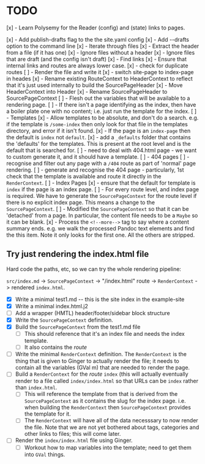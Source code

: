 # TODO

[x] - Learn Polysemy for the Reader (config) and (state) links to pages.

[x] - Add publish-drafts flag to the the site.yaml config
[x] - Add --drafts option to the command line
[x] - Iterate through files
[x] - Extract the header from a file (if it has one)
[x] - Ignore files without a header
[x] - Ignore files that are draft (and the config isn't draft)
[x] - Find links
[x] - Ensure that internal links and routes are always lower case.
[x] - check for duplicate routes
[ ] - Render the file and write it
[x] - switch site-page to index-page in heades
[x] - Rename existing RouteContext to HeaderContext to reflect that it's just
      used internally to build the SourcePageHeader
[x] - Move HeaderContext into Header
[x] - Rename SourcePageHeader to SourcePageContext
[ ] - Flesh out the variables that will be available to a rendering page.
[ ] - If there isn't a page identifying as the index, then have a boiler plate
      one with no content; i.e. just run the template for the index.
[ ] - Templates
  [x] - Allow templates to be absolute, and don't do a search.  e.g. if the
        template is `/some-index` then only look for that file in the templates
	directory, and error if it isn't found.
  [x] - If the page is an `index-page` then the default is `index` not
        `default`.
  [x] - add a `_defaults` folder that contains the 'defaults' for the
	templates.  This is present at the root level and is the default that
	is searched for.
  [ ] - need to deal with 404.html page - we want to custom generate it, and it
        should have a template.
[ ] - 404 pages
  [ ] - recognise and filter out any page with a `/404` route as part of
        'normal' page rendering.
  [ ] - generate and recognise the 404 page - particularly, 1st check that the
        template is available and route it directly in the `RenderContext`.
[ ] - Index Pages
  [x] - ensure that the default for template is `index` if the page is an index
        page.
  [ ] - For every route level, and index page is required.  We have to generate
	the `SourcePageContext` for the route level if there is no explicit
	index page.  This means a change to the `SourcePageContext`.
  [ ] - Modified the `SourcePageContext` so that it can be 'detached' from
	a page. In particular, the content file needs to be a `Maybe` so it can
	be blank.
[x] - Process the `<!--more-->` tag to say where a content summary ends.  e.g.
      we walk the processed Pandoc text elements and find the this item.  Note
      it only looks for the first one.  All the others are stripped.


## Try just rendering the index.html file

Hard code the paths, etc, so we can try the whole rendering pipeline:

  `src/index.md` -> `SourcePageContext` -> "/index.html" route -> `RenderContext` ->
  rendered `index.html`.

* [x] Write a minimal test1.md  -- this is the site index in the example-site
* [x] Write a minimal index.html.j2
* [ ] Add a wrapper (HMTL) header/footer/sidebar block structure
* [x] Write the `SourcePageContext` definition.
* [x] Build the `SourcePageContext` from the test1.md file
  * [ ] This should reference that it's an index file and needs the index
        template.
  * [ ] It also contains the *route*
* [ ] Write the minimal `RenderContext` definition.  The `RenderContext` is the
      thing that is given to Ginger to actually render the file; it needs to
      contain all the variables (GVal m) that are needed to render the page.
* [ ] Build a `RenderContext` for the *route* `index` (this will actually
      eventually render to a file called `index/index.html` so that URLs can be
      `index` rather than `index.html`.
  * [ ] This will reference the template from that is derived from the
	`SourcePageContext` as it contains the slug for the index page.  i.e.
	when building the `RenderContext` then `SourcePageContext` provides the
	template for it.
  * [ ] The `RenderContext` will have all of the data necesssary to now render
        the file.  Note that we are not yet bothered about tags, categories and
        other links to files; this will come later.
* [ ] Render the `index/index.html` file using Ginger.
  * [ ] Workout how to map variables into the template; need to get them into
        `GVal` things.
